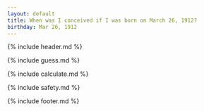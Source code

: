 ```yaml
---
layout: default
title: When was I conceived if I was born on March 26, 1912?
birthday: Mar 26, 1912
---
```


{% include header.md %}

{% include guess.md %}

{% include calculate.md %}

{% include safety.md %}

{% include footer.md %}



